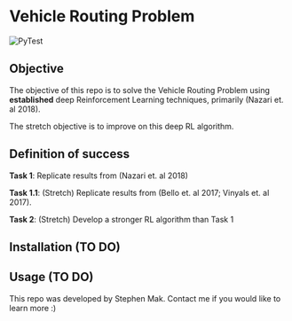 # Vehicle Routing Problem

![PyTest](https://github.com/ifm-mag/01_vrp/workflows/PyTest/badge.svg)

## Objective
The objective of this repo is to solve the Vehicle Routing Problem using **established** deep Reinforcement Learning techniques, primarily (Nazari et. al 2018).

The stretch objective is to improve on this deep RL algorithm.

## Definition of success
**Task 1**: Replicate results from (Nazari et. al 2018)

**Task 1.1**: (Stretch) Replicate results from (Bello et. al 2017; Vinyals et. al 2017).

**Task 2**: (Stretch) Develop a stronger RL algorithm than Task 1

## Installation (TO DO)

## Usage (TO DO)

This repo was developed by Stephen Mak. Contact me if you would like to learn more :) 
